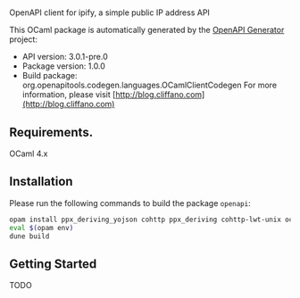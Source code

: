 # 
OpenAPI client for ipify, a simple public IP address API

This OCaml package is automatically generated by the [OpenAPI Generator](https://openapi-generator.tech) project:

- API version: 3.0.1-pre.0
- Package version: 1.0.0
- Build package: org.openapitools.codegen.languages.OCamlClientCodegen
For more information, please visit [http://blog.cliffano.com](http://blog.cliffano.com)

## Requirements.

OCaml 4.x

## Installation

Please run the following commands to build the package `openapi`:

```sh
opam install ppx_deriving_yojson cohttp ppx_deriving cohttp-lwt-unix ocaml-migrate-parsetree
eval $(opam env)
dune build
```

## Getting Started

TODO

